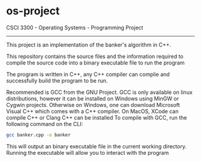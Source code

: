# os-project
CSCI 3300 - Operating Systems - Programming Project

<hr>
This project is an implementation of the banker's algorithm in C++.

This repository contains the source files and the information required to compile the source code into a binary executable file to run the program 

The program is written in C++, any C++ compiler can complie and successfully build the program to be run. 

Recommended is GCC from the GNU Project. 
GCC is only available on linux distributions, however it can be installed on Windows using MinGW or Cygwin projects.
Otherwise on Windows, one can download Microsoft Visual C++ which comes with a C++ compiler.
On MacOS, XCode can compile C++ or Clang C++ can be installed 
To compile with GCC, run the following command on the CLI:
```bash 
gcc banker.cpp -o banker
```
This will output an binary executable file in the current working directory. Running the executable will allow you to interact with the program
